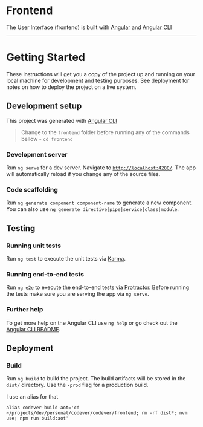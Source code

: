 # Frontend

The User Interface (frontend) is built with [Angular](https://angular.io/) and [Angular CLI](https://cli.angular.io/)

---

# Getting Started

These instructions will get you a copy of the project up and running on your local machine for development and testing purposes.
See deployment for notes on how to deploy the project on a live system.

## Development setup

This project was generated with [Angular CLI](https://github.com/angular/angular-cli)

> Change to the `frontend` folder before running any of the commands bellow - `cd frontend`

### Development server

Run `ng serve` for a dev server. Navigate to [`http://localhost:4200/`](http://localhost:4200). The app will automatically reload if you change any of the source files.

### Code scaffolding

Run `ng generate component component-name` to generate a new component. You can also use `ng generate directive|pipe|service|class|module`.

## Testing

### Running unit tests

Run `ng test` to execute the unit tests via [Karma](https://karma-runner.github.io).

### Running end-to-end tests

Run `ng e2e` to execute the end-to-end tests via [Protractor](http://www.protractortest.org/).
Before running the tests make sure you are serving the app via `ng serve`.

### Further help

To get more help on the Angular CLI use `ng help` or go check out the [Angular CLI README](https://github.com/angular/angular-cli/blob/master/README.md).

## Deployment

### Build

Run `ng build` to build the project. The build artifacts will be stored in the `dist/` directory. Use the `-prod` flag for a production build.

I use an alias for that

```shell
alias codever-build-aot='cd ~/projects/dev/personal/codever/codever/frontend; rm -rf dist*; nvm use; npm run build:aot'
```
